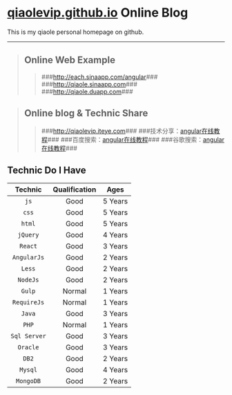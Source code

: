 # [qiaolevip.github.io](http://qiaolevip.github.io) Online Blog
This is my qiaole personal homepage on github.

-------------

> ## Online Web Example ##
> > ###<http://each.sinaapp.com/angular>###
> > ###<http://qiaole.sinaapp.com>###
> > ###<http://qiaole.duapp.com>###

> ## Online blog & Technic Share ##
> > ###<http://qiaolevip.iteye.com>###
> > ###技术分享：[angular在线教程](http://each.sinaapp.com/angular)###
> > ###百度搜索：[angular在线教程](https://www.baidu.com/s?ie=UTF-8&wd=angular%E5%9C%A8%E7%BA%BF%E6%95%99%E7%A8%8B)###
> > ###谷歌搜索：[angular在线教程](https://gg.wen.lu/#newwindow=1&q=angular%E5%9C%A8%E7%BA%BF%E6%95%99%E7%A8%8B)###
>

## Technic Do I Have ##
 Technic    | Qualification| Ages 
:----------:|:------------:|:------------:
 `js`       |   Good       |    5 Years
 `css`      |   Good       |    5 Years
 `html`     |   Good       |    5 Years
 `jQuery`   |   Good       |    4 Years
 `React`    |   Good       |    3 Years
 `AngularJs`|   Good       |    2 Years
 `Less`     |   Good       |    2 Years
 `NodeJs`   |   Good       |    2 Years
 `Gulp`     |   Normal     |    1 Years
 `RequireJs`|   Normal     |    1 Years
 `Java`     |   Good       |    3 Years
 `PHP`      |   Normal     |    1 Years
`Sql Server`|   Good       |    3 Years
 `Oracle`   |   Good       |    3 Years
 `DB2`      |   Good       |    2 Years
 `Mysql`    |   Good       |    4 Years
 `MongoDB`  |   Good       |    2 Years
